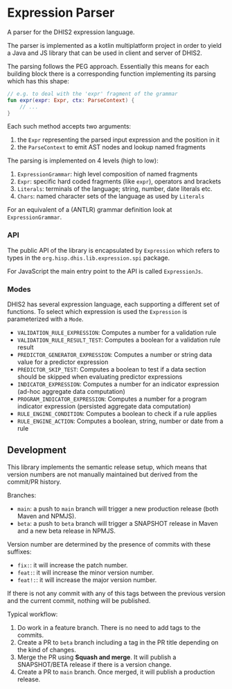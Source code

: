# Expression Parser

A parser for the DHIS2 expression language.

The parser is implemented as a kotlin multiplatform project in order to yield
a Java and JS library that can be used in client and server of DHIS2.

The parsing follows the PEG approach. 
Essentially this means for each building block there is a corresponding function implementing its
parsing which has this shape:

```kotlin
// e.g. to deal with the 'expr' fragment of the grammar
fun expr(expr: Expr, ctx: ParseContext) {
    // ...
}
```

Each such method accepts two arguments:
1. the `Expr` representing the parsed input expression and the position in it
2. the `ParseContext` to emit AST nodes and lookup named fragments

The parsing is implemented on 4 levels (high to low):
1. `ExpressionGrammar`: high level composition of named fragments
2. `Expr`: specific hard coded fragments (like `expr`), operators and brackets
3. `Literals`: terminals of the language; string, number, date literals etc.
4. `Chars`: named character sets of the language as used by `Literals`

For an equivalent of a (ANTLR) grammar definition look at `ExpressionGrammar`.

### API
The public API of the library is encapsulated by `Expression` which refers to types 
in the `org.hisp.dhis.lib.expression.spi` package.

For JavaScript the main entry point to the API is called `ExpressionJs`.

### Modes
DHIS2 has several expression language, each supporting a different set of functions.
To select which expression is used the `Expression` is parameterized with a `Mode`.

* `VALIDATION_RULE_EXPRESSION`: Computes a number for a validation rule
* `VALIDATION_RULE_RESULT_TEST`: Computes a boolean for a validation rule result
* `PREDICTOR_GENERATOR_EXPRESSION`: Computes a number or string data value for a predictor expression
* `PREDICTOR_SKIP_TEST`: Computes a boolean to test if a data section should be skipped when evaluating predictor expressions
* `INDICATOR_EXPRESSION`: Computes a number for an indicator expression (ad-hoc aggregate data computation)
* `PROGRAM_INDICATOR_EXPRESSION`: Computes a number for a program indicator expression (persisted aggregate data computation)
* `RULE_ENGINE_CONDITION`: Computes a boolean to check if a rule applies
* `RULE_ENGINE_ACTION`: Computes a boolean, string, number or date from a rule

## Development
This library implements the semantic release setup, which means that version numbers are not manually maintained but 
derived from the commit/PR history.

Branches:
- `main`: a push to `main` branch will trigger a new production release (both Maven and NPMJS).
- `beta`: a push to `beta` branch will trigger a SNAPSHOT release in Maven and a new beta release in NPMJS.

Version number are determined by the presence of commits with these suffixes:
- `fix:`: it will increase the patch number.
- `feat:`: it will increase the minor version number.
- `feat!:`: it will increase the major version number.

If there is not any commit with any of this tags between the previous version and the current commit, nothing will be published.

Typical workflow:
1. Do work in a feature branch. There is no need to add tags to the commits.
2. Create a PR to `beta` branch including a tag in the PR title depending on the kind of changes.
3. Merge the PR using **Squash and merge**. It will publish a SNAPSHOT/BETA release if there is a version change.
4. Create a PR to `main` branch. Once merged, it will publish a production release. 

